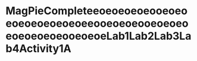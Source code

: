# MagPieCompleteeoeoeoeoeooeoeoeoeoeoeoeoeoeeooeoeoeooeoeoeoeoeoeoeoeooeoeoeLab1Lab2Lab3Lab4Activity1A